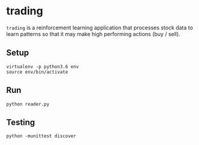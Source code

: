 # trading

`trading` is a reinforcement learning application that processes stock data to
learn patterns so that it may make high performing actions (buy / sell).

## Setup

```
virtualenv -p python3.6 env
source env/bin/activate
```

## Run

```
python reader.py
```

## Testing

```
python -munittest discover
```

